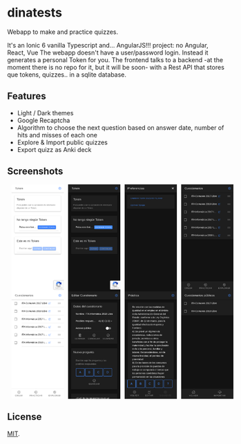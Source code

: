 # dinatests

Webapp to make and practice quizzes.

It's an Ionic 6 vanilla Typescript and... AngularJS!!! project: no Angular, React, Vue
The webapp doesn't have a user/password login. Instead it generates a personal Token for you.
The frontend talks to a backend -at the moment there is no repo for it, but it will be soon- with a Rest API that stores que tokens, quizzes.. in a sqlite database.

## Features
* Light / Dark themes
* Google Recaptcha
* Algorithm to choose the next question based on answer date, number of hits and misses of each one
* Explore & Import public quizzes
* Export quizz as Anki deck

## Screenshots
<div style="display:flex;" >
<img style="margin-left:10px;" src="screenshots/00-token-light.png" width="24%" >
<img style="margin-left:10px;" src="screenshots/01-token-dark.png" width="24%" >
<img style="margin-left:10px;" src="screenshots/02-preferences-dark.png" width="24%" >
<img style="margin-left:10px;" src="screenshots/03-home-dark.png" width="24%" >
</div>
<div style="display:flex;" >
<img style="margin-left:10px;" src="screenshots/04-home-light.png" width="24%" >
<img style="margin-left:10px;" src="screenshots/05-test-dark.png" width="24%" >
<img style="margin-left:10px;" src="screenshots/06-quiz-dark.png" width="24%" >
<img style="margin-left:10px;" src="screenshots/07-explore-dark.png" width="24%" >
</div>

## License

[MIT](LICENSE).
